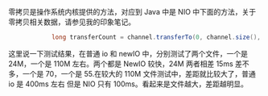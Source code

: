 零拷贝是操作系统内核提供的方法，对应到 Java 中是 NIO 中下面的方法，关于零拷贝相关数据，请参见我的印象笔记。
```java
            long transferCount = channel.transferTo(0, channel.size(), socketChannel);

```
这里说一下测试结果，在普通 io 和 newIO 中，分别测试了两个文件，一个是 24M，一个是 110M 左右。两个都是 NewIO
较快，24M 两者相差 15ms 差不多，一个是 70，一个是 55.在较大的 110M 文件测试中，差距就比较大了，普通 io 是 400ms 左右
但是 NIO 只有 100ms。看起来是文件越大，差距越明显。